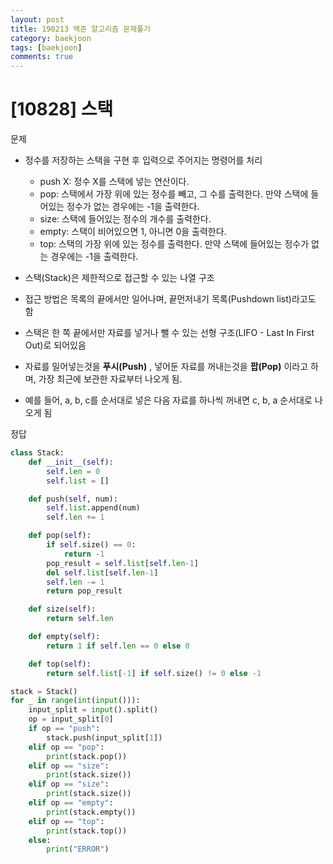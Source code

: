 ```yaml
---
layout: post
title: 190213 백준 알고리즘 문제풀기
category: baekjoon
tags: [baekjoon]
comments: true
---
```


# [10828] 스택

문제
- 정수를 저장하는 스택을 구현 후 입력으로 주어지는 명령어를 처리
  - push X: 정수 X를 스택에 넣는 연산이다.
  - pop: 스택에서 가장 위에 있는 정수를 빼고, 그 수를 출력한다. 만약 스택에 들어있는 정수가 없는 경우에는 -1을 출력한다.
  - size: 스택에 들어있는 정수의 개수를 출력한다.
  - empty: 스택이 비어있으면 1, 아니면 0을 출력한다.
  - top: 스택의 가장 위에 있는 정수를 출력한다. 만약 스택에 들어있는 정수가 없는 경우에는 -1을 출력한다.

- 스택(Stack)은 제한적으로 접근할 수 있는 나열 구조
- 접근 방법은 목록의 끝에서만 일어나며, 끝먼저내기 목록(Pushdown list)라고도 함
- 스택은 한 쪽 끝에서만 자료를 넣거나 뺄 수 있는 선형 구조(LIFO - Last In First Out)로 되어있음
- 자료를 밀어넣는것을 __푸시(Push)__ , 넣어둔 자료를 꺼내는것을 __팝(Pop)__ 이라고 하며, 가장 최근에 보관한 자료부터 나오게 됨.
- 예를 들어, a, b, c를 순서대로 넣은 다음 자료를 하나씩 꺼내면 c, b, a 순서대로 나오게 됨

정답
```python
class Stack:
    def __init__(self):
        self.len = 0
        self.list = []

    def push(self, num):
        self.list.append(num)
        self.len += 1

    def pop(self):
        if self.size() == 0:
            return -1
        pop_result = self.list[self.len-1]
        del self.list[self.len-1]
        self.len -= 1
        return pop_result

    def size(self):
        return self.len

    def empty(self):
        return 1 if self.len == 0 else 0

    def top(self):
        return self.list[-1] if self.size() != 0 else -1

stack = Stack()
for _ in range(int(input())):
    input_split = input().split()
    op = input_split[0]
    if op == "push":
        stack.push(input_split[1])
    elif op == "pop":
        print(stack.pop())
    elif op == "size":
        print(stack.size())
    elif op == "size":
        print(stack.size())
    elif op == "empty":
        print(stack.empty())
    elif op == "top":
        print(stack.top())
    else:
        print("ERROR")
```
